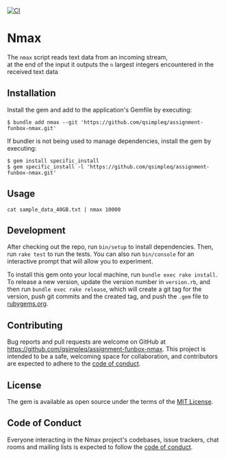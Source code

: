 [![CI](https://github.com/qsimpleq/assignment-funbox-nmax/actions/workflows/main.yml/badge.svg)](https://github.com/qsimpleq/assignment-funbox-nmax/actions/workflows/main.yml)

# Nmax

The `nmax` script reads text data from an incoming stream,\
at the end of the input it outputs the `n` largest integers encountered in the received text data

## Installation

Install the gem and add to the application's Gemfile by executing:

    $ bundle add nmax --git 'https://github.com/qsimpleq/assignment-funbox-nmax.git'

If bundler is not being used to manage dependencies, install the gem by executing:

    $ gem install specific_install 
    $ gem specific_install -l 'https://github.com/qsimpleq/assignment-funbox-nmax.git'

## Usage

```shell
cat sample_data_40GB.txt | nmax 10000
```

## Development

After checking out the repo, run `bin/setup` to install dependencies. Then, run `rake test` to run the tests. You can also run `bin/console` for an interactive prompt that will allow you to experiment.

To install this gem onto your local machine, run `bundle exec rake install`. To release a new version, update the version number in `version.rb`, and then run `bundle exec rake release`, which will create a git tag for the version, push git commits and the created tag, and push the `.gem` file to [rubygems.org](https://rubygems.org).

## Contributing

Bug reports and pull requests are welcome on GitHub at https://github.com/qsimpleq/assignment-funbox-nmax. This project is intended to be a safe, welcoming space for collaboration, and contributors are expected to adhere to the [code of conduct](https://github.com/qsimpleq/assignment-funbox-nmax/blob/master/CODE_OF_CONDUCT.md).

## License

The gem is available as open source under the terms of the [MIT License](https://opensource.org/licenses/MIT).

## Code of Conduct

Everyone interacting in the Nmax project's codebases, issue trackers, chat rooms and mailing lists is expected to follow the [code of conduct](https://github.com/qsimpleq/assignment-funbox-nmax/blob/master/CODE_OF_CONDUCT.md).
